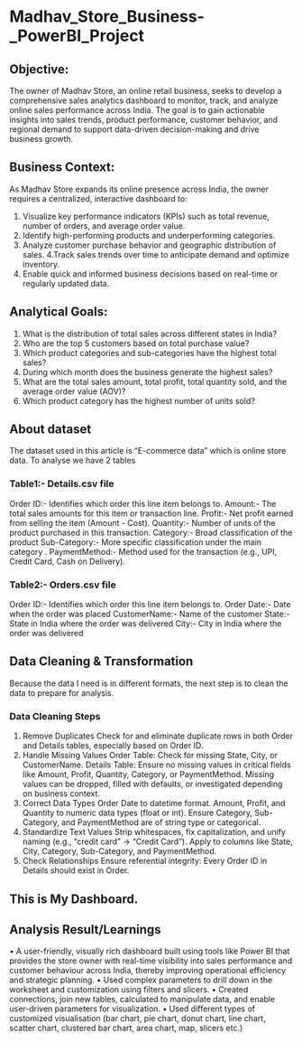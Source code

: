
# Madhav_Store_Business-_PowerBI_Project

## Objective:
The owner of Madhav Store, an online retail business, seeks to develop a comprehensive sales analytics dashboard to monitor,
track, and analyze online sales performance across India. The goal is to gain actionable insights into sales trends, product 
performance, customer behavior, and regional demand to support data-driven decision-making and drive business growth.

## Business Context:
As Madhav Store expands its online presence across India, the owner requires a centralized, interactive dashboard to:
1.	Visualize key performance indicators (KPIs) such as total revenue, number of orders, and average order value.
2.	Identify high-performing products and underperforming categories.
3.	Analyze customer purchase behavior and geographic distribution of sales.
4.Track sales trends over time to anticipate demand and optimize inventory.
5.	Enable quick and informed business decisions based on real-time or regularly updated data.

## Analytical Goals:
1.	What is the distribution of total sales across different states in India?
2.	Who are the top 5 customers based on total purchase value?
3.	Which product categories and sub-categories have the highest total sales?
4.	During which month does the business generate the highest sales?
5.	What are the total sales amount, total profit, total quantity sold, and the average order value (AOV)?
6.	Which product category has the highest number of units sold?
   
## About dataset
The dataset used in this article is “E-commerce data” which is online store data. To analyse we have 2 tables 

### Table1:- Details.csv file 
Order ID:- Identifies which order this line item belongs to.
Amount:- The total sales amounts for this item or transaction line.
Profit:- Net profit earned from selling the item (Amount - Cost).
Quantity:- Number of units of the product purchased in this transaction.
Category:- Broad classification of the product 
Sub-Category:- More specific classification under the main category .
PaymentMethod:- Method used for the transaction (e.g., UPI, Credit Card, Cash on Delivery).
    
### Table2:- Orders.csv file 
Order ID:-  Identifies which order this line item belongs to.
Order Date:- Date when the order was placed
CustomerName:- Name of the customer
State:- State in India where the order was delivered
City:- City in India where the order was delivered

## Data Cleaning & Transformation
Because the data I need is in different formats, the next step is to clean the data to prepare for analysis. 
  
### Data Cleaning Steps
1. Remove Duplicates
   Check for and eliminate duplicate rows in both Order and Details tables, especially based on Order ID.
2. Handle Missing Values
   Order Table: Check for missing State, City, or CustomerName.
   Details Table: Ensure no missing values in critical fields like Amount, Profit, Quantity, Category, or PaymentMethod.
   Missing values can be dropped, filled with defaults, or investigated depending on business context.
3. Correct Data Types
   Order Date to datetime format.
   Amount, Profit, and Quantity to numeric data types (float or int).
   Ensure Category, Sub-Category, and PaymentMethod are of string type or categorical.
4. Standardize Text Values
   Strip whitespaces, fix capitalization, and unify naming (e.g., “credit card” → “Credit Card”).
   Apply to columns like State, City, Category, Sub-Category, and PaymentMethod.
5. Check Relationships
   Ensure referential integrity: Every Order ID in Details should exist in Order.
  
    
## This is My Dashboard.
 
## Analysis Result/Learnings
• A user-friendly, visually rich dashboard built using tools like Power BI that provides the store owner with real-time visibility
into sales performance and customer behaviour across India, thereby improving operational efficiency and strategic planning.
•	Used complex parameters to drill down in the worksheet and customization using filters and slicers.
•	Created connections, join new tables, calculated to manipulate data, and enable user-driven parameters for visualization.
•	Used different types of customized visualisation (bar chart, pie chart, donut chart, line chart, scatter chart,
      clustered bar chart, area chart, map, slicers etc.)



